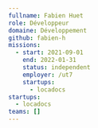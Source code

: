 ```yaml
---
fullname: Fabien Huet
role: Développeur
domaine: Développement
github: fabien-h
missions:
  - start: 2021-09-01
    end: 2022-01-31
    status: independent
    employer: /ut7
    startups:
      - locadocs
startups:
  - locadocs
teams: []
---
```

